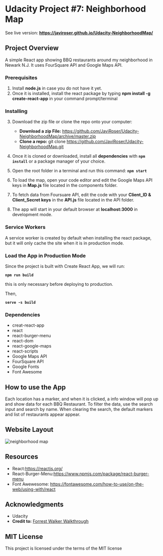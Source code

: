 # Udacity Project #7: Neighborhood Map

See live version: **https://javiroser.github.io/Udacity-NeighborhoodMap/**

## Project Overview

A simple React app showing BBQ restaurants around my neighborhood in Newark N.J. It uses FourSquare API and Google Maps API.

### Prerequisites

1. Install **node.js** in case you do not have it yet. 
2. Once it is installed, install the react package by typing **npm install -g create-react-app** in your command prompt/terminal

### Installing

3. Download the zip file or clone the repo onto your computer:
	-  **Download a zip File:** https://github.com/JaviRoser/Udacity-NeighborhoodMap/archive/master.zip
	-  **Clone a repo:**  git clone https://github.com/JaviRoser/Udacity-NeighborhoodMap.git

4. Once it is cloned or downloaded, install all **dependencies** with **`npm install`** or a package manager of your choice.
5. Open the root folder in a terminal and run this command: **`npm start`**
6. To load the map, open your code editor and edit the Google Maps API keys in **Map.js** file located in the components folder.
7. To fetch data from Foursuare API, edit the code with your **Client_ID & Client_Secret keys** in the **API.js** file located in the API folder.
6. The app will start in your default browser at **localhost:3000** in development mode.

### Service Workers
A service worker is created by default when installing the react package, but it will only cache the site when it is in production mode.

### Load the App in Production Mode

Since the project is built with Create React App, we will run:

**`npm run build`**

this is only necessary before deploying to production.

Then,

**`serve -s build`**

### Dependencies
- creat-react-app
- react
- react-burger-menu
- react-dom
- react-google-maps
- react-scripts
- Google Maps API
- FourSquare API
- Google Fonts
- Font Awesome

## How to use the App
Each location has a marker, and when it is clicked, a info window will pop up and show data for each BBQ Restaurant. To filter 
the data, use the search input and search by name. When clearing the search, the default markers and list of restaurants appear appear.

## Website Layout
![neighborhood map](https://user-images.githubusercontent.com/25829140/46919416-0382dd80-cfad-11e8-9550-b31fa0927f12.JPG)

## Resources

- React:https://reactjs.org/
- React-Burger-Menu:https://www.npmjs.com/package/react-burger-menu
- Font Awewesome: https://fontawesome.com/how-to-use/on-the-web/using-with/react


## Acknowledgments

- Udacity
- **Credit to:** [Forrest Walker Walkthrough](https://www.youtube.com/watch?v=ktc8Gp9jD1k&list=PL4rQq4MQP1crXuPtruu_eijgOUUXhcUCP)

## MIT License

This project is licensed under the terms of the MIT license


